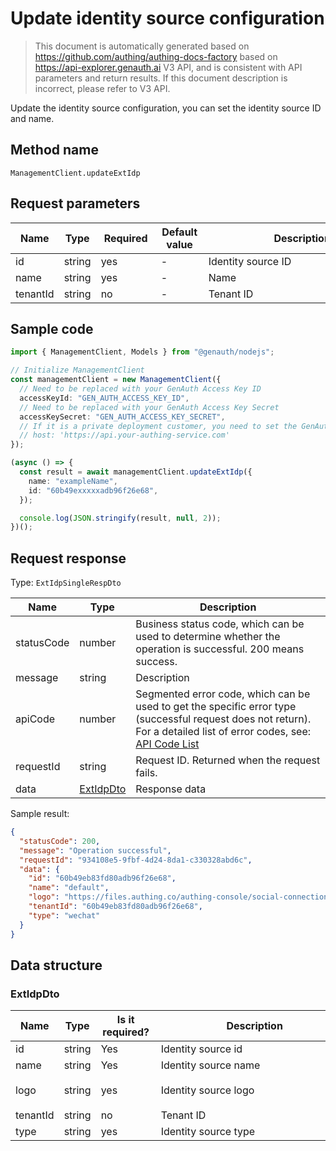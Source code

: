 # Update identity source configuration

<!--
Warning ⚠️:
Do not modify this document directly,
https://github.com/Authing/authing-docs-factory
Use this project to generate
-->

<LastUpdated />

> This document is automatically generated based on https://github.com/authing/authing-docs-factory based on https://api-explorer.genauth.ai V3 API, and is consistent with API parameters and return results. If this document description is incorrect, please refer to V3 API.

Update the identity source configuration, you can set the identity source ID and name.

## Method name

`ManagementClient.updateExtIdp`

## Request parameters

| Name     | Type   | <div style="width:80px">Required</div> | <div style="width:60px">Default value</div> | <div style="width:300px">Description</div> | <div style="width:200px">Example value</div> |
| -------- | ------ | -------------------------------------- | ------------------------------------------- | ------------------------------------------ | -------------------------------------------- |
| id       | string | yes                                    | -                                           | Identity source ID                         | `60b49eb83fd80adb96f26e68`                   |
| name     | string | yes                                    | -                                           | Name                                       | `exampleName`                                |
| tenantId | string | no                                     | -                                           | Tenant ID                                  | `60b49eb83fd80adb96f26e68`                   |

## Sample code

```ts
import { ManagementClient, Models } from "@genauth/nodejs";

// Initialize ManagementClient
const managementClient = new ManagementClient({
  // Need to be replaced with your GenAuth Access Key ID
  accessKeyId: "GEN_AUTH_ACCESS_KEY_ID",
  // Need to be replaced with your GenAuth Access Key Secret
  accessKeySecret: "GEN_AUTH_ACCESS_KEY_SECRET",
  // If it is a private deployment customer, you need to set the GenAuth service domain name
  // host: 'https://api.your-authing-service.com'
});

(async () => {
  const result = await managementClient.updateExtIdp({
    name: "exampleName",
    id: "60b49exxxxxadb96f26e68",
  });

  console.log(JSON.stringify(result, null, 2));
})();
```

## Request response

Type: `ExtIdpSingleRespDto`

| Name       | Type                               | Description                                                                                                                                                                                                                                                                                                                                  |
| ---------- | ---------------------------------- | -------------------------------------------------------------------------------------------------------------------------------------------------------------------------------------------------------------------------------------------------------------------------------------------------------------------------------------------- |
| statusCode | number                             | Business status code, which can be used to determine whether the operation is successful. 200 means success.                                                                                                                                                                                                                                 |
| message    | string                             | Description                                                                                                                                                                                                                                                                                                                                  |
| apiCode    | number                             | Segmented error code, which can be used to get the specific error type (successful request does not return). For a detailed list of error codes, see: [API Code List](https://api-explorer.genauth.ai/?tag=group/%E5%BC%80%E5%8F%91%E5%87%86%E5%A4%87#tag/%E5%BC%80%E5%8F%91%E5%87%86%E5%A4%87/%E9%94%99%E8%AF%AF%E5%A4%84%E7%90%86/apiCode) |
| requestId  | string                             | Request ID. Returned when the request fails.                                                                                                                                                                                                                                                                                                 |
| data       | <a href="#ExtIdpDto">ExtIdpDto</a> | Response data                                                                                                                                                                                                                                                                                                                                |

Sample result:

```json
{
  "statusCode": 200,
  "message": "Operation successful",
  "requestId": "934108e5-9fbf-4d24-8da1-c330328abd6c",
  "data": {
    "id": "60b49eb83fd80adb96f26e68",
    "name": "default",
    "logo": "https://files.authing.co/authing-console/social-connections/wechatIdentitySource.svg",
    "tenantId": "60b49eb83fd80adb96f26e68",
    "type": "wechat"
  }
}
```

## Data structure

### <a id="ExtIdpDto"></a> ExtIdpDto

| Name     | Type   | <div style="width:80px">Is it required?</div> | <div style="width:300px">Description</div> | <div style="width:200px">Sample value</div>                                            |
| -------- | ------ | --------------------------------------------- | ------------------------------------------ | -------------------------------------------------------------------------------------- |
| id       | string | Yes                                           | Identity source id                         | `60b49eb83fd80adb96f26e68`                                                             |
| name     | string | Yes                                           | Identity source name                       | `default`                                                                              |
| logo     | string | yes                                           | Identity source logo                       | `https://files.authing.co/authing-console/social-connections/wechatIdentitySource.svg` |
| tenantId | string | no                                            | Tenant ID                                  | `60b49eb83fd80adb96f26e68`                                                             |
| type     | string | yes                                           | Identity source type                       | `wechat`                                                                               |
